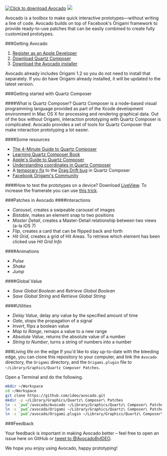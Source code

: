 [![](https://github.com/ideo/avocado/raw/master/Other/logo.png "Click to download Avocado")](https://github.com/trive/avocado/raw/master/Other/Avocado.zip)
![](https://github.com/trive/avocado/raw/master/Other/guide.png "")

Avocado is a toolbox to make quick interactive prototypes—without writing a line of code.
Avocado builds on top of Facebook's Origami framework to provide ready-to-use patches that can be easily combined to create fully customized prototypes.

###Getting Avocado

1. <a href="https://developer.apple.com/register/index.action" target="_blank">Register as an Apple Developer</a>
2. <a href="http://origami.facebook.com/quartzcomposer/" target="_blank">Download Quartz Composer</a>
3. <a href="https://github.com/trive/avocado/raw/master/Other/Avocado.zip" target="_blank">Download the Avocado installer</a>

Avocado already includes Origami 1.2 so you do not need to install that separately. If you do have Origami already installed, it will be updated to the latest version.

###Getting started with Quartz Composer

####What is Quartz Composer?
Quartz Composer is a node-based visual programming language provided as part of the Xcode development environment in Mac OS X for processing and rendering graphical data.
Out of the box without Origami, interaction prototyping with Quartz Composer is complicated. Avocado provides a set of tools for Quartz Composer that make interaction prototyping a lot easier.

####Some resources
- [The 4-Minute Guide to Quartz Composer](https://vimeo.com/88468610)
- [Learning Quartz Composer Book](http://www.amazon.com/Learning-Quartz-Composer-Hands-Creating/dp/0321636945)
- [Apple's Guide to Quartz Composer](https://developer.apple.com/library/mac/documentation/graphicsimaging/conceptual/QuartzComposerUserGuide/qc_intro/qc_intro.html#//apple_ref/doc/uid/TP40005381)
- [Understanding coordinates in Quartz Composer](http://macoscope.com/blog/quartz-composer-origami-mouse-headaches/)
- A [temporary fix](http://macoscope.com/blog/science-behind-snapping-scroll-part-i-dragging/) to the [Drag Drift bug](https://github.com/facebook/origami/issues/22) in Quartz Composer
- [Facebook Origami's Community](https://www.facebook.com/groups/origami.community/)

####How to test the prototypes on a device?
Download [LiveView](http://www.zambetti.com/projects/liveview/). To increase the framerate you can use [this trick](http://bomberstudios.com/post/54587126654/using-sketch-mirror-liveview-silkscreen-skala).


###Patches in Avocado
####Interactions
- _Carousel_, creates a swipeable carousel of images
- _Bistable_, makes an element snap to two positions
- _Master Detail_, creates a Master-Detail relationship between two views (a-la iOS 7)
- _Flip_, creates a card that can be flipped back and forth
- _Hit Grid_, creates a grid of Hit Areas. To retrieve which element has been clicked use _Hit Grid Info_

####Animations
- _Pulse_
- _Shake_
- _Jump_

####Global Value
- _Save Global Boolean_ and _Retrieve Global Boolean_
- _Save Global String_ and _Retrieve Global String_

####Utilities
- _Delay Value_, delay any value by the specified amount of time
- _Gate_, stops the propagation of a signal
- _Invert_, flips a boolean value
- _Map to Range_, remaps a value to a new range
- _Absolute Value_, returns the absolute value of a number
- _String to Number_, turns a string of numbers into a number


###Living life on the edge
If you'd like to stay up-to-date with the bleeding edge, you can clone this repository to your computer, and link the `Avocado` directory, the `Origami` directory, and the `Origami.plugin` file to `~/Library/Graphics/Quartz Composer Patches`.

Open a Terminal and do the following.

```sh
mkdir ~/Workspace
cd ~/Workspace
git clone https://github.com/ideo/avocado.git
mkdir -p ~/Library/Graphics/Quartz\ Composer\ Patches
ln -s `pwd`/avocado/Avocado ~/Library/Graphics/Quartz\ Composer\ Patches
ln -s `pwd`/avocado/Origami ~/Library/Graphics/Quartz\ Composer\ Patches
ln -s `pwd`/avocado/Origami.plugin ~/Library/Graphics/Quartz\ Composer\ Patches
```


###Feedback

Your feedback is important in making Avocado better – feel free to open an issue here on GitHub or [tweet to @AvocadoByIDEO](https://twitter.com/AvocadoByIDEO).

We hope you enjoy using Avocado, happy prototyping!
